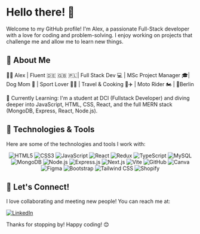 # Hello there! 👋

Welcome to my GitHub profile! I'm Alex, a passionate Full-Stack developer with a love for coding and problem-solving. I enjoy working on projects that challenge me and allow me to learn new things.

## 🚀 About Me

👩‍💻 Alex | Fluent 🇩🇪 🇬🇧 🇵🇱| Full Stack Dev 💻 | MSc Project Manager 🎓| Dog Mom 🐾 | Sport Lover 🚴‍♂️ | Travel & Cooking 🍷✈️ | Moto Rider 🏍️ | 🏡Berlin

🌱 Currently Learning: I'm a student at DCI (Fullstack Developer) and diving deeper into JavaScript, HTML, CSS, React, and the full MERN stack (MongoDB, Express, React, Node.js).

## 🔧 Technologies & Tools

Here are some of the technologies and tools I work with:


<p align="center">
  <img src="https://img.icons8.com/color/48/000000/html-5.png" alt="HTML5" />
  <img src="https://img.icons8.com/color/48/000000/css3.png" alt="CSS3" />
  <img src="https://img.icons8.com/color/48/000000/javascript.png" alt="JavaScript" />
  <img src="https://img.icons8.com/color/48/000000/react-native.png" alt="React" />
  <img src="https://img.icons8.com/color/48/000000/redux.png" alt="Redux" />
  <img src="https://img.icons8.com/color/48/000000/typescript.png" alt="TypeScript" />
  <img src="https://img.icons8.com/color/48/000000/mysql-logo.png" alt="MySQL" />
  <img src="https://img.icons8.com/color/48/000000/mongodb.png" alt="MongoDB" />
  <img src="https://img.icons8.com/color/48/000000/nodejs.png" alt="Node.js" />
  <img src="https://img.icons8.com/color/48/000000/express-js.png" alt="Express.js" />
  <img src="https://img.icons8.com/color/48/000000/nextjs.png" alt="Next.js" />
  <img src="https://img.icons8.com/color/48/000000/vite.png" alt="Vite" />
  <img src="https://img.icons8.com/color/48/000000/github.png" alt="GitHub" />
  <img src="https://img.icons8.com/color/48/000000/canva.png" alt="Canva" />
  <img src="https://img.icons8.com/color/48/000000/figma.png" alt="Figma" />
  <img src="https://img.icons8.com/color/48/000000/bootstrap.png" alt="Bootstrap" />
  <img src="https://img.icons8.com/color/48/000000/tailwindcss.png" alt="Tailwind CSS" />
  <img src="https://img.icons8.com/color/48/000000/shopify.png" alt="Shopify" />
</p>





## 🤝 Let's Connect!

I love collaborating and meeting new people! You can reach me at:

[![LinkedIn](https://img.shields.io/badge/LinkedIn-%230077B5.svg?logo=linkedin&logoColor=white)](https://www.linkedin.com/in/aleksandra-bialas-4a1037135/)

Thanks for stopping by! Happy coding! 😊





